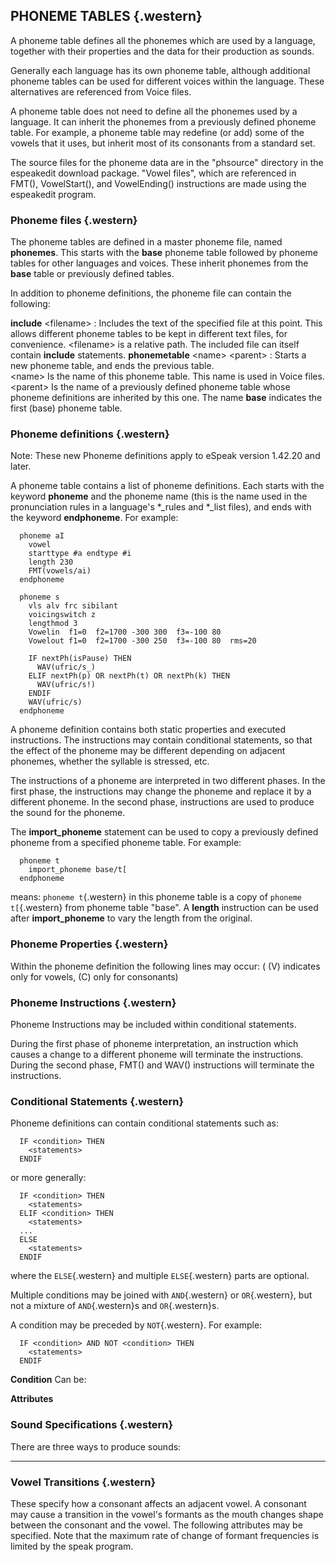 PHONEME TABLES {.western}
--------------

A phoneme table defines all the phonemes which are used by a language,
together with their properties and the data for their production as
sounds.

Generally each language has its own phoneme table, although additional
phoneme tables can be used for different voices within the language.
These alternatives are referenced from Voice files.

A phoneme table does not need to define all the phonemes used by a
language. It can inherit the phonemes from a previously defined phoneme
table. For example, a phoneme table may redefine (or add) some of the
vowels that it uses, but inherit most of its consonants from a standard
set.

The source files for the phoneme data are in the "phsource" directory in
the espeakedit download package. "Vowel files", which are referenced in
FMT(), VowelStart(), and VowelEnding() instructions are made using the
espeakedit program.

### Phoneme files {.western}

The phoneme tables are defined in a master phoneme file, named
**phonemes**. This starts with the **base** phoneme table followed by
phoneme tables for other languages and voices. These inherit phonemes
from the **base** table or previously defined tables.

In addition to phoneme definitions, the phoneme file can contain the
following:

**include** \<filename\> 
:   Includes the text of the specified file at this point. This allows
    different phoneme tables to be kept in different text files, for
    convenience. \<filename\> is a relative path. The included file can
    itself contain **include** statements.
 **phonemetable** \<name\> \<parent\> 
:   Starts a new phoneme table, and ends the previous table.\
     \<name\> Is the name of this phoneme table. This name is used in
    Voice files.\
     \<parent\> Is the name of a previously defined phoneme table whose
    phoneme definitions are inherited by this one. The name **base**
    indicates the first (base) phoneme table.

### Phoneme definitions {.western}

Note: These new Phoneme definitions apply to eSpeak version 1.42.20 and
later.

A phoneme table contains a list of phoneme definitions. Each starts with
the keyword **phoneme** and the phoneme name (this is the name used in
the pronunciation rules in a language's \*\_rules and \*\_list files),
and ends with the keyword **endphoneme**. For example:

~~~~ {.western}
  phoneme aI
    vowel
    starttype #a endtype #i
    length 230
    FMT(vowels/ai)
  endphoneme

  phoneme s
    vls alv frc sibilant
    voicingswitch z
    lengthmod 3
    Vowelin  f1=0  f2=1700 -300 300  f3=-100 80
    Vowelout f1=0  f2=1700 -300 250  f3=-100 80  rms=20

    IF nextPh(isPause) THEN
      WAV(ufric/s_)
    ELIF nextPh(p) OR nextPh(t) OR nextPh(k) THEN
      WAV(ufric/s!)
    ENDIF
    WAV(ufric/s)
  endphoneme
~~~~

A phoneme definition contains both static properties and executed
instructions. The instructions may contain conditional statements, so
that the effect of the phoneme may be different depending on adjacent
phonemes, whether the syllable is stressed, etc.

The instructions of a phoneme are interpreted in two different phases.
In the first phase, the instructions may change the phoneme and replace
it by a different phoneme. In the second phase, instructions are used to
produce the sound for the phoneme.

The **import\_phoneme** statement can be used to copy a previously
defined phoneme from a specified phoneme table. For example:

~~~~ {.western}
  phoneme t
    import_phoneme base/t[
  endphoneme 
~~~~

means: `phoneme t`{.western} in this phoneme table is a copy of
`phoneme t[`{.western} from phoneme table "base". A **length**
instruction can be used after **import\_phoneme** to vary the length
from the original.

### Phoneme Properties {.western}

Within the phoneme definition the following lines may occur: ( (V)
indicates only for vowels, (C) only for consonants)

### Phoneme Instructions {.western}

Phoneme Instructions may be included within conditional statements.

During the first phase of phoneme interpretation, an instruction which
causes a change to a different phoneme will terminate the instructions.
During the second phase, FMT() and WAV() instructions will terminate the
instructions.

### Conditional Statements {.western}

Phoneme definitions can contain conditional statements such as:

~~~~ {.western}
  IF <condition> THEN
    <statements>
  ENDIF
~~~~

or more generally:

~~~~ {.western}
  IF <condition> THEN
    <statements>
  ELIF <condition> THEN
    <statements>
  ...
  ELSE
    <statements>
  ENDIF
~~~~

where the `ELSE`{.western} and multiple `ELSE`{.western} parts are
optional.

Multiple conditions may be joined with `AND`{.western} or
`OR`{.western}, but not a mixture of `AND`{.western}s and
`OR`{.western}s.

A condition may be preceded by `NOT`{.western}. For example:

~~~~ {.western}
  IF <condition> AND NOT <condition> THEN
    <statements>
  ENDIF
~~~~

**Condition** Can be:

**Attributes**

### Sound Specifications {.western}

There are three ways to produce sounds:

-   -   -   

### Vowel Transitions {.western}

These specify how a consonant affects an adjacent vowel. A consonant may
cause a transition in the vowel's formants as the mouth changes shape
between the consonant and the vowel. The following attributes may be
specified. Note that the maximum rate of change of formant frequencies
is limited by the speak program.


